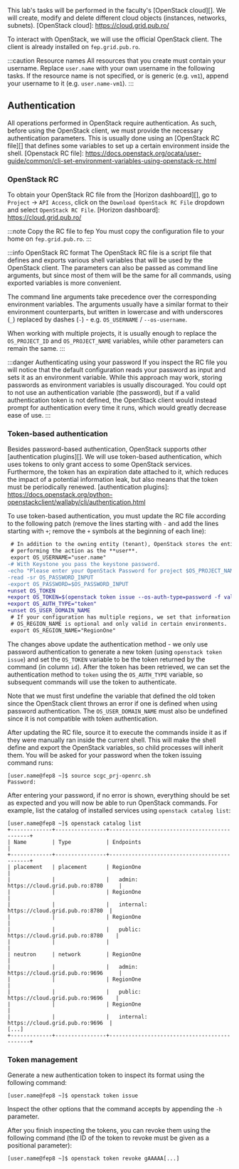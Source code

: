 This lab's tasks will be performed in the faculty's [OpenStack cloud][]. We will
create, modify and delete different cloud objects (instances, networks,
subnets).
[OpenStack cloud]: https://cloud.grid.pub.ro/

To interact with OpenStack, we will use the official OpenStack client. The
client is already installed on `fep.grid.pub.ro`.

:::caution Resource names
All resources that you create must contain your username. Replace `user.name`
with your own username in the following tasks. If the resource name is not
specified, or is generic (e.g. `vm1`), append your username to it (e.g.
`user.name-vm1`).
:::


## Authentication

All operations performed in OpenStack require authentication. As such,
before using the OpenStack client, we must provide the necessary authentication
parameters. This is usually done using an [OpenStack RC file][] that defines
some variables to set up a certain environment inside the shell.
[Openstack RC file]: https://docs.openstack.org/ocata/user-guide/common/cli-set-environment-variables-using-openstack-rc.html


### OpenStack RC

To obtain your OpenStack RC file from the [Horizon dashboard][], go to `Project`
&rarr; `API Access`, click on the `Download OpenStack RC File` dropdown and
select `OpenStack RC File`.
[Horizon dashboard]: https://cloud.grid.pub.ro/

:::note Copy the RC file to fep
You must copy the configuration file to your home on `fep.grid.pub.ro`.
:::

:::info OpenStack RC format
The OpenStack RC file is a script file that defines and exports various shell
variables that will be used by the OpenStack client. The parameters can also be
passed as command line arguments, but since most of them will be the same
for all commands, using exported variables is more convenient.

The command line arguments take precedence over the corresponding environment
variables. The arguments usually have a similar format to their environment
counterparts, but written in lowercase and with underscores (`_`) replaced by
dashes (`-`) - e.g.  `OS_USERNAME` / `--os-username`.

When working with multiple projects, it is usually enough to replace the
`OS_PROJECT_ID` and `OS_PROJECT_NAME` variables, while other parameters can
remain the same.
:::

:::danger Authenticating using your password
If you inspect the RC file you will notice that the default configuration
reads your password as input and sets it as an environment variable. While this
approach may work, storing passwords as environment variables is usually
discouraged. You could opt to not use an authentication variable (the password),
but if a valid authentication token is not defined, the OpenStack client would
instead prompt for authentication every time it runs, which would greatly
decrease ease of use.
:::


### Token-based authentication

Besides password-based authentication, OpenStack supports other [authentication
plugins][]. We will use token-based authentication, which uses tokens to only
grant access to some OpenStack services. Furthermore, the token has an
expiration date attached to it, which reduces the impact of a potential
information leak, but also means that the token must be periodically renewed.
[authentication plugins]: https://docs.openstack.org/python-openstackclient/wallaby/cli/authentication.html

To use token-based authentication, you must update the RC file according to the
following patch (remove the lines starting with `-` and add the lines starting
with `+`; remove the `+` symbols at the beginning of each line):

```diff
 # In addition to the owning entity (tenant), OpenStack stores the entity
 # performing the action as the **user**.
 export OS_USERNAME="user.name"
-# With Keystone you pass the keystone password.
-echo "Please enter your OpenStack Password for project $OS_PROJECT_NAME as user $OS_USERNAME: "
-read -sr OS_PASSWORD_INPUT
-export OS_PASSWORD=$OS_PASSWORD_INPUT
+unset OS_TOKEN
+export OS_TOKEN=$(openstack token issue --os-auth-type=password -f value -c id)
+export OS_AUTH_TYPE="token"
+unset OS_USER_DOMAIN_NAME
 # If your configuration has multiple regions, we set that information here.
 # OS_REGION_NAME is optional and only valid in certain environments.
 export OS_REGION_NAME="RegionOne"
```

The changes above update the authentication method - we only use password
authentication to generate a new token (using `openstack token issue`) and set
the `OS_TOKEN` variable to be the token returned by the command (in column
`id`). After the token has been retrieved, we can set the authentication method
to `token` using the `OS_AUTH_TYPE` variable, so subsequent commands will use
the token to authenticate.

Note that we must first undefine the variable that defined the old token since
the OpenStack client throws an error if one is defined when using password
authentication. The `OS_USER_DOMAIN_NAME` must also be undefined since it is not
compatible with token authentication.

After updating the RC file, source it to execute the commands inside it as if
they were manually ran inside the current shell. This will make the shell define
and export the OpenStack variables, so child processes will inherit them. You
will be asked for your password when the token issuing command runs:

```shell-session
[user.name@fep8 ~]$ source scgc_prj-openrc.sh
Password:
```

After entering your password, if no error is shown, everything should be set as
expected and you will now be able to run OpenStack commands. For example, list
the catalog of installed services using `openstack catalog list`:

```shell-session
[user.name@fep8 ~]$ openstack catalog list
+-------------+----------------+---------------------------------------------+
| Name        | Type           | Endpoints                                   |
+-------------+----------------+---------------------------------------------+
| placement   | placement      | RegionOne                                   |
|             |                |   admin: https://cloud.grid.pub.ro:8780     |
|             |                | RegionOne                                   |
|             |                |   internal: https://cloud.grid.pub.ro:8780  |
|             |                | RegionOne                                   |
|             |                |   public: https://cloud.grid.pub.ro:8780    |
|             |                |                                             |
| neutron     | network        | RegionOne                                   |
|             |                |   admin: https://cloud.grid.pub.ro:9696     |
|             |                | RegionOne                                   |
|             |                |   public: https://cloud.grid.pub.ro:9696    |
|             |                | RegionOne                                   |
|             |                |   internal: https://cloud.grid.pub.ro:9696  |
[...]
+-------------+----------------+---------------------------------------------+
```


### Token management

Generate a new authentication token to inspect its format using the following
command:

```shell-session
[user.name@fep8 ~]$ openstack token issue
```

Inspect the other options that the command accepts by appending the `-h`
parameter.

After you finish inspecting the tokens, you can revoke them using the following
command (the ID of the token to revoke must be given as a positional parameter):

```shell-session
[user.name@fep8 ~]$ openstack token revoke gAAAAA[...]
```
